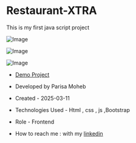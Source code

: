 # Restaurant-XTRA
This is my first java script project

![Image](https://github.com/user-attachments/assets/a8953f3b-dc62-4a10-a53f-d260d2eb4b7b)

![Image](https://github.com/user-attachments/assets/d76e8866-7fcb-44c6-8e69-c3ad281b5295)

![Image](https://github.com/user-attachments/assets/26d6cc93-5d80-45cb-8389-85986a28bef3)
- [Demo Project](address)

- Developed by Parisa Moheb

- Created - 2025-03-11

- Technologies Used - Html , css , js ,Bootstrap

- Role - Frontend

- How to reach me : with my [linkedin](https://www.linkedin.com/in/Parisa-Moheb)
